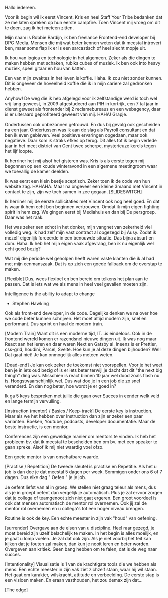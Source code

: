 Hallo iedereen.

Voor ik begin wil ik eerst Vincent, Kris en heel
Staff Your Tribe bedanken dat ze me laten spreken op hun eerste campfire.
Toen Vincent mij vroeg om dit te doen, zag ik het meteen zitten.

Mijn naam is Robbie Bardijn, ik ben freelance Frontend-end developer bij DPG Media. Mensen die mij wat beter kennen weten dat ik meestal introvert ben, maar soms flap ik er is een sarcastisch of heel slecht mopje uit.

Ik hou van logica en technologie in het algemeen. Zeker als die dingen te maken hebben met schaken, rubiks cubes of muziek.
Ik ben ook into heavy muziek, speel gitaar en hou van katten.

Een van mijn zwaktes in het leven is koffie. Haha.
Ik zou niet zonder kunnen.
Dit is ongeveer de hoveelheid koffie die ik in mijn cariere zal gedronken hebben.

Anyhow! De weg die ik heb afgelegd voor ik zelfstandige werd is toch wel vrij lang geweest, in 2009 afgestudeerd aan PIH in kortrijk, een 7 tal jaar in dienst geweet als frontender bij 2 reclamebureaus en een webagency, daar is er uiteraard geprofiteerd geweest van mij. HAHA! Grapje.

Ondertussen ook onbezonnen getrouwd. En dus bij gevolg ook gescheiden na een jaar. Ondertussen was ik aan de slag als Payroll consultant en dat ben ik even gebleven. Veel positieve ervaringen opgedaan, maar ook negatieve. Daar kom ik straks efkes op terug. Dit alles tot ik begin verlede jaar in het meet district van Gent twee scherpe, mysterieuze kerels tegen het lijf loopte.

Ik herriner het mij alsof het gisteren was.
Kris is als eerste tegen mij begonnen op een koude winteravond in een algemene meetingroom waar we toevallig de kamer deelden.

Ik was eerst een klein beetje sceptisch. Zeker toen ik de code van hun website zag. HAHAHA. Maar na ongeveer een kleine 3maand met Vincent in contact te zijn, zijn we toch samen in zee gegaan. [SLIDESWITCH]

Ik herriner mij de eerste sollicitaties met Vincent ook nog heel goed.
En dat is waar ik hem echt ben beginnen vertrouwen. Omdat ik mijn eigen fighting spirit in hem zag. We gingen eerst bij Mediahuis en dan bij De persgroep. Daar was het raak.

Het was zeker een schot in het donker, mijn vangnet van zekerheid viel volledig weg. Ik had zelf mijn vast contract al opgezegd bij Ausy.
Zodat ik mezelf eigenlijk forceerde in een benouwde situatie.
Das bijna absurt en dom. Haha. Ik heb het mijn eigen vaak afgevraag, ben ik nu eigenlijk wel echt goed bezig?

Wat mij die periode wel geholpen heeft waren vaste klanten die ik al had met mijn eenmanszaak. Dat is op zich een goede fallback om de overstap te maken.

[Flexible]
Dus, wees flexibel en ben bereid om telkens het plan aan te passen.
Dat is iets wat we als mens in heel veel gevallen moeten zijn.

Intelligence is the ability to adapt to change
- Stephen Hawking

Ook als front-end developer, in de code. Dagelijks denken we na over hoe we code beter kunnen schrijven. Het moet altijd modern zijn, snel en performant.
Dus sprint en haal de modern train.

[Modern Train]
Want dit is een moderne tijd, IT...is eindeloos.
Ook in de frontend wereld komen er razendsnel nieuwe dingen uit. Ik was nog maar React aan het leren en daar waren Next en Gatsby al. Ineens is er Prettier, css-grid, houdini, Parcel, Svelte. Hoe kun je al deze dingen bijhouden?
Wel! Dat gaat niet! Je kan onmogelijk alles meteen weten.

[Dead-end]
Je kan ook zeker de toekomst niet voorspellen. Voor je het weet ben je in iets oud bezig of is er iets beter terwijl je dacht dat dit "the next big thingh" ding was.
Misschien is react binnen 10 jaar wel dood zoals flash nu is.
Hoogstwaarschijnlijk wel. Dus wat doe je in een job die zo snel veranderd.
En dan nog beter, hoe wordt je er goed in?

Ik ga 5 keys bespreken met jullie die gaan over Succes in eender welk veld  en lange termijn vervulling.


[Instruction (mentor) / Basics / Keep-track]
De eerste key is instruction. Maar als we het hebben over Instruction dan zijn er zeker een paar varianten. Boeken, Youtube, podcasts, developer documentatie. Maar de beste instructie, is een mentor.

Conferences zijn een geweldige manier om mentors te vinden.
Ik heb het probleem bv. dat ik meestal te bescheiden ben om bv. met een speaker te gaan spreke. Alsof ik mij niet waardig voel ofzo.

Een goeie mentor is van onschatbare waarde.


[Practise / Repetition]
De tweede sleutel is practise en Repetitie.
Als het u job is dan doe je dat meestal 5 dagen per week. Sommigen onder ons 6 of 7 dagen. Dus elke dag " Oefen " je je job.

Je oefent liefst van al in groep.
We stellen niet graag teleur als mens, dus als je in groept oefent dan vergelijk je automatisch. Plus je zal ervoor zorgen dat je collega of teamgenoot zich niet gaat ergeren. Een groot voordeel is ook dat mensen automatisch de mentor rol overnemen. Ook jij zal de mentor rol overnemen en u collega's tot een hoger niveau brengen.

Routine is ook de key. Een echte meester in zijn vak "houd" van oefening.

[surrender]
Overgave aan de eisen van u discipline.
Heel raar gezegd, je moet bereid zijn uzelf belachelijk te maken.
In het begin is alles moeiljk, en je gaat u lomp voelen.
Je zal dat ook zijn. Als je niet voorbij het feit kan kijken dat je fouten zal maken, dan kun je nooit leren en beter worden.
Overgeven aan kritiek.
Geen bang hebben om te falen, dat is de weg naar succes.

[Intentionality]
Visualisatie is 1 van de krachtigste tools die we hebben als mens.
Een echte meester in zijn vak ziet zichzelf staan, waar hij wil staan.
Het gaat om karakter, wilskracht, attitude en verbeelding.
De eerste stap is een visioen maken. En eraan vasthouden, het zou demax zijn dat...

[The edge]

